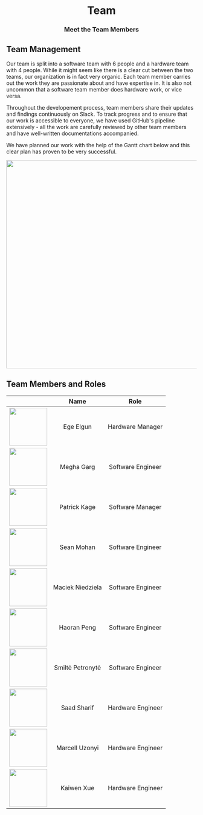 <h1 align="center">Team</h1>
<h3 align="center">Meet the Team Members</h3>

## Team Management

Our team is split into a software team with 6 people and a hardware team with 4 people. While it might seem like there is a clear cut between the two teams, our organization is in fact very organic. Each team member carries out the work they are passionate about and have expertise in. It is also not uncommon that a software team member does hardware work, or vice versa.

Throughout the developement process, team members share their updates and findings continuously on Slack. To track progress and to ensure that our work is accessible to everyone, we have used GitHub's pipeline extensively - all the work are carefully reviewed by other team members and have well-written documentations accompanied.

We have planned our work with the help of the Gantt chart below and this clear plan has proven to be very successful.

<p align="center">
  <img width="550" src="static/imgs/gantt.png">
</p>


## Team Members and Roles

|   |    Name  |       Role      |
|:-:|:--------:|:---------------:|
| <img src="static/imgs/turkey.jpeg" width="100"/>  | Ege Elgun | Hardware Manager |
| <img src="static/imgs/india.jpg" width="100"/>  | Megha Garg | Software Engineer|
| <img src="static/imgs/us.jpg" width="100"/>  | Patrick Kage | Software Manager |
| <img src="static/imgs/uk.jpg" width="100"/>  | Sean Mohan| Software Engineer|
| <img src="static/imgs/poland.jpg" width="100"/>  | Maciek Niedziela | Software Engineer|
| <img src="static/imgs/china.jpg" width="100"/>  | Haoran Peng | Software Engineer|
| <img src="static/imgs/lithuania.jpg" width="100"/>  | Smiltė Petronytė | Software Engineer|
| <img src="static/imgs/uk.jpg" width="100"/>  | Saad Sharif| Hardware Engineer |
| <img id="1" src="static/imgs/hungary.jpg" width="100"/>  | Marcell Uzonyi | Hardware Engineer|
| <img src="static/imgs/china.jpg" width="100"/>  | Kaiwen Xue| Hardware Engineer|


<script>
  function randImg() {
    var x = document.getElementById("1");
    x.src= "https://randomuser.me/api/portraits/men/" + Math.floor((Math.random() * 91) + 1) + ".jpg";
  }

  window.onload=randImg();
</script>
